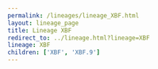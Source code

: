```yaml
---
permalink: /lineages/lineage_XBF.html
layout: lineage_page
title: Lineage XBF
redirect_to: ../lineage.html?lineage=XBF
lineage: XBF
children: ['XBF', 'XBF.9']
---
```

